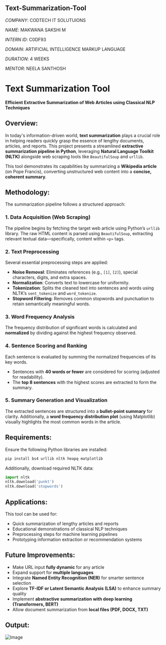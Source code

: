 ## Text-Summarization-Tool

*COMPANY*: CODTECH IT SOLUTUIONS

*NAME*: MAKWANA SAKSHI M

*INTERN ID*: C0DF93

*DOMAIN*: ARTIFICIAL INTELLIGENCE MARKUP LANGUAGE

*DURATION*: 4 WEEKS

*MENTOR*: NEELA SANTHOSH


#  Text Summarization Tool  
**Efficient Extractive Summarization of Web Articles using Classical NLP Techniques**  

## Overview: 
In today's information-driven world, **text summarization** plays a crucial role in helping readers quickly grasp the essence of lengthy documents, articles, and reports. This project presents a streamlined **extractive summarization pipeline in Python**, leveraging **Natural Language Toolkit (NLTK)** alongside web scraping tools like `BeautifulSoup` and `urllib`.

This tool demonstrates its capabilities by summarizing a **Wikipedia article** (on Pope Francis), converting unstructured web content into a **concise, coherent summary**.  

## Methodology:  
The summarization pipeline follows a structured approach:  

### 1️. Data Acquisition (Web Scraping)  
The pipeline begins by fetching the target web article using Python’s `urllib` library. The raw HTML content is parsed using `BeautifulSoup`, extracting relevant textual data—specifically, content within `<p>` tags.  

### 2️. Text Preprocessing  
Several essential preprocessing steps are applied:  
- **Noise Removal**: Eliminates references (e.g., `[1]`, `[2]`), special characters, digits, and extra spaces.  
- **Normalization**: Converts text to lowercase for uniformity.  
- **Tokenization**: Splits the cleaned text into sentences and words using NLTK’s `sent_tokenize` and `word_tokenize`.  
- **Stopword Filtering**: Removes common stopwords and punctuation to retain semantically meaningful words.  

### 3️. Word Frequency Analysis  
The frequency distribution of significant words is calculated and **normalized** by dividing against the highest frequency observed.  

### 4️. Sentence Scoring and Ranking  
Each sentence is evaluated by summing the normalized frequencies of its key words.  
- Sentences with **40 words or fewer** are considered for scoring (adjusted for readability).  
- The **top 8 sentences** with the highest scores are extracted to form the summary.  

### 5️. Summary Generation and Visualization  
The extracted sentences are structured into a **bullet-point summary** for clarity. Additionally, a **word frequency distribution plot** (using Matplotlib) visually highlights the most common words in the article.  

## Requirements: 
Ensure the following Python libraries are installed:  

```bash
pip install bs4 urllib nltk heapq matplotlib
```
Additionally, download required NLTK data:  

```python
import nltk
nltk.download('punkt')
nltk.download('stopwords')
```

## Applications:  
This tool can be used for:  
- Quick summarization of lengthy articles and reports  
- Educational demonstrations of classical NLP techniques  
- Preprocessing steps for machine learning pipelines  
- Prototyping information extraction or recommendation systems  

## Future Improvements:  
- Make URL input **fully dynamic** for any article  
- Expand support for **multiple languages**  
- Integrate **Named Entity Recognition (NER)** for smarter sentence selection  
- Explore **TF-IDF or Latent Semantic Analysis (LSA)** to enhance summary quality  
- Implement **abstractive summarization with deep learning (Transformers, BERT)**  
- Allow document summarization from **local files (PDF, DOCX, TXT)**  

## Output:
![Image](https://github.com/user-attachments/assets/28a89729-530f-428f-ae1b-1f56ccb680d7)
